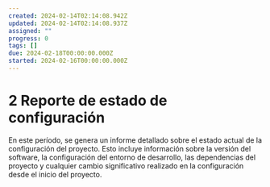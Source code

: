 ```yaml
---
created: 2024-02-14T02:14:08.942Z
updated: 2024-02-14T02:14:08.937Z
assigned: ""
progress: 0
tags: []
due: 2024-02-18T00:00:00.000Z
started: 2024-02-16T00:00:00.000Z
---
```


# 2 Reporte de estado de configuración

En este período, se genera un informe detallado sobre el estado actual de la configuración del proyecto. Esto incluye información sobre la versión del software, la configuración del entorno de desarrollo, las dependencias del proyecto y cualquier cambio significativo realizado en la configuración desde el inicio del proyecto.
